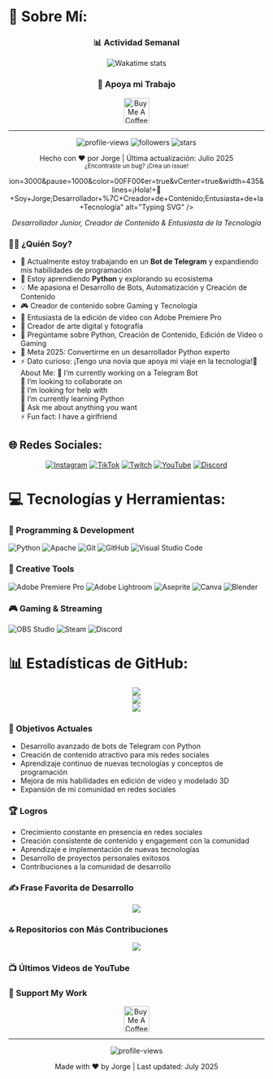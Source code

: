 # 💫 Sobre Mí:
<div align="center">

### 📊 Actividad Semanal
<div align="center">
  
![Wakatime stats](https://github-readme-stats.vercel.app/api/wakatime?username=JoorgeMayoor&theme=tokyonight&hide_border=false)

</div>

### 🌟 Apoya mi Trabajo
<div align="center">
  <a href="https://www.buymeacoffee.com/joorgemayoor" target="_blank">
    <img src="https://cdn.buymeacoffee.com/buttons/v2/default-yellow.png" alt="Buy Me A Coffee" height="50px">
  </a>
</div>

---
<div align="center">
  <img src="https://komarev.com/ghpvc/?username=J0rge23YT&label=Visitas%20al%20perfil&color=0e75b6&style=flat" alt="profile-views">
  
  <img src="https://img.shields.io/github/followers/J0rge23YT?label=Seguidores&style=social" alt="followers">
  
  <img src="https://img.shields.io/github/stars/J0rge23YT?label=Estrellas&style=social" alt="stars">
</div>

<p align="center">
  Hecho con ❤️ por Jorge | Última actualización: Julio 2025<br>
  <sub>¿Encontraste un bug? ¡Crea un issue!</sub>
</p>

<!-- Creado con amor usando GitHub Profile README Generator y personalizado manualmente -->ion=3000&pause=1000&color=00FF00&center=true&vCenter=true&width=435&lines=¡Hola!+👋+Soy+Jorge;Desarrollador+%7C+Creador+de+Contenido;Entusiasta+de+la+Tecnología" alt="Typing SVG" />
</div>

<p align="center">
  <em>Desarrollador Junior, Creador de Contenido & Entusiasta de la Tecnología</em>
</p>

### 👨‍💻 ¿Quién Soy?

- 🔭 Actualmente estoy trabajando en un **Bot de Telegram** y expandiendo mis habilidades de programación
- 🌱 Estoy aprendiendo **Python** y explorando su ecosistema
- 💡 Me apasiona el Desarrollo de Bots, Automatización y Creación de Contenido
- 🎮 Creador de contenido sobre Gaming y Tecnología
- 🎥 Entusiasta de la edición de video con Adobe Premiere Pro
- 📸 Creador de arte digital y fotografía
- 💬 Pregúntame sobre Python, Creación de Contenido, Edición de Video o Gaming
- 🎯 Meta 2025: Convertirme en un desarrollador Python experto
- ⚡ Dato curioso: ¡Tengo una novia que apoya mi viaje en la tecnología!💫 About Me:
🔭 I’m currently working on a Telegram Bot<br>👯 I’m looking to collaborate on<br>🤝 I’m looking for help with<br>🌱 I’m currently learning Python<br>💬 Ask me about anything you want<br>⚡ Fun fact: I have a girlfriend


## 🌐 Redes Sociales:
<div align="center">
  
[![Instagram](https://img.shields.io/badge/Instagram-%23E4405F.svg?logo=Instagram&logoColor=white)](https://instagram.com/bykhork)
[![TikTok](https://img.shields.io/badge/TikTok-%23000000.svg?logo=TikTok&logoColor=white)](https://tiktok.com/@bykhork)
[![Twitch](https://img.shields.io/badge/Twitch-%239146FF.svg?logo=Twitch&logoColor=white)](https://twitch.tv/bykhork)
[![YouTube](https://img.shields.io/badge/YouTube-%23FF0000.svg?logo=YouTube&logoColor=white)](https://youtube.com/@Jorge23_YT)
[![Discord](https://img.shields.io/badge/Discord-%235865F2.svg?logo=Discord&logoColor=white)](https://discord.gg/tu-servidor)

</div>

# 💻 Tecnologías y Herramientas:

### 🔧 Programming & Development
![Python](https://img.shields.io/badge/python-3670A0?style=for-the-badge&logo=python&logoColor=ffdd54)
![Apache](https://img.shields.io/badge/apache-%23D42029.svg?style=for-the-badge&logo=apache&logoColor=white)
![Git](https://img.shields.io/badge/git-%23F05033.svg?style=for-the-badge&logo=git&logoColor=white)
![GitHub](https://img.shields.io/badge/github-%23121011.svg?style=for-the-badge&logo=github&logoColor=white)
![Visual Studio Code](https://img.shields.io/badge/VS%20Code-0078d7.svg?style=for-the-badge&logo=visual-studio-code&logoColor=white)

### 🎨 Creative Tools
![Adobe Premiere Pro](https://img.shields.io/badge/Adobe%20Premiere%20Pro-9999FF.svg?style=for-the-badge&logo=Adobe%20Premiere%20Pro&logoColor=white)
![Adobe Lightroom](https://img.shields.io/badge/Adobe%20Lightroom-31A8FF.svg?style=for-the-badge&logo=Adobe%20Lightroom&logoColor=white)
![Aseprite](https://img.shields.io/badge/Aseprite-FFFFFF?style=for-the-badge&logo=Aseprite&logoColor=#7D929E)
![Canva](https://img.shields.io/badge/Canva-%2300C4CC.svg?style=for-the-badge&logo=Canva&logoColor=white)
![Blender](https://img.shields.io/badge/blender-%23F5792A.svg?style=for-the-badge&logo=blender&logoColor=white)

### 🎮 Gaming & Streaming
![OBS Studio](https://img.shields.io/badge/OBS-302E31?style=for-the-badge&logo=obs-studio&logoColor=white)
![Steam](https://img.shields.io/badge/steam-%23000000.svg?style=for-the-badge&logo=steam&logoColor=white)
![Discord](https://img.shields.io/badge/Discord-%235865F2.svg?style=for-the-badge&logo=discord&logoColor=white)
# 📊 Estadísticas de GitHub:
<div align="center">
  
![](https://github-readme-stats.vercel.app/api?username=J0rge23YT&theme=tokyonight&hide_border=false&include_all_commits=true&count_private=true&locale=es)<br/>
![](https://github-readme-streak-stats.herokuapp.com/?user=J0rge23YT&theme=tokyonight&hide_border=false&locale=es)<br/>
![](https://github-readme-stats.vercel.app/api/top-langs/?username=J0rge23YT&theme=tokyonight&hide_border=false&include_all_commits=true&count_private=true&layout=compact&locale=es)

</div>

### 🎯 Objetivos Actuales
- Desarrollo avanzado de bots de Telegram con Python
- Creación de contenido atractivo para mis redes sociales
- Aprendizaje continuo de nuevas tecnologías y conceptos de programación
- Mejora de mis habilidades en edición de video y modelado 3D
- Expansión de mi comunidad en redes sociales

### 🏆 Logros
- Crecimiento constante en presencia en redes sociales
- Creación consistente de contenido y engagement con la comunidad
- Aprendizaje e implementación de nuevas tecnologías
- Desarrollo de proyectos personales exitosos
- Contribuciones a la comunidad de desarrollo

### ✍️ Frase Favorita de Desarrollo
<div align="center">
  
![](https://quotes-github-readme.vercel.app/api?type=horizontal&theme=tokyonight)

</div>

### 🔝 Repositorios con Más Contribuciones
<div align="center">
  
![](https://github-contributor-stats.vercel.app/api?username=J0rge23YT&limit=5&theme=tokyonight&combine_all_yearly_contributions=true)

</div>

### 📺 Últimos Videos de YouTube
<!-- YOUTUBE:START -->
<!-- Add your latest YouTube videos here manually or using a GitHub Action -->
<!-- YOUTUBE:END -->

### 🌟 Support My Work
<p align="center">
  <a href="https://www.buymeacoffee.com/your-username" target="_blank">
    <img src="https://cdn.buymeacoffee.com/buttons/v2/default-yellow.png" alt="Buy Me A Coffee" height="50px">
  </a>
</p>

---
<p align="center">
  <img src="https://komarev.com/ghpvc/?username=J0rge23YT&label=Profile%20views&color=0e75b6&style=flat" alt="profile-views">
</p>

<p align="center">
  Made with ❤️ by Jorge | Last updated: July 2025
</p>
